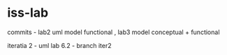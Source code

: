 # iss-lab

commits - lab2 uml model functional , lab3 model conceptual + functional

iteratia 2 - uml lab 6.2 
           - branch iter2
